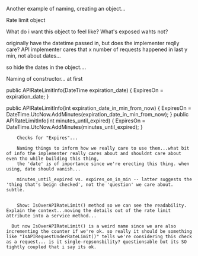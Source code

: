 Another example of naming, creating an object...


Rate limit object

What do i want this object to feel like? What's exposed wahts not?

originally have the datetime passed in, but does the implementer reqlly care? API implementer cares that x number of requests happened in last y min,
not about dates...

so hide the dates in the object....

Naming of constructor... at first

  public APIRateLimitInfo(DateTime expiration_date)
        {
            ExpiresOn = expiration_date;
        }
        
  public APIRateLimitInfo(int expiration_date_in_min_from_now)
        {
            ExpiresOn = DateTime.UtcNow.AddMinutes(expiration_date_in_min_from_now);
        }
  public APIRateLimitInfo(int minutes_until_expired)
        {
            ExpiresOn = DateTime.UtcNow.AddMinutes(minutes_until_expired);
        }
        
        
        Checks for "Expires"...
        
        Naming things to inform how we really care to use them...what bit of info the implementer really cares about and shouldnt care about even tho while building this thing, 
        the 'date' is of importance since we're erecting this thing. when using, date should vanish...
        
        minutes_until_expired vs. expires_on_in_min -- latter suggests the 'thing that's beign checked', not the 'question' we care about. subtle.
        
        
        Show: IsOverAPIRateLimit() method so we can see the readability. Explain the context...moving the details out of the rate limit attribute into a service method...
        
      But now IsOverAPIRateLimit() is a weird name since we are also incrementing the counter if we're ok. so really it should be something like "IsAPIRequestUnderRateLimit()" tells we're considering this check as a request... is it single-repsonsbility? questionsable but its SO tightly coupled that i say its ok.
